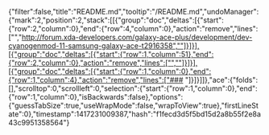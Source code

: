 {"filter":false,"title":"README.md","tooltip":"/README.md","undoManager":{"mark":2,"position":2,"stack":[[{"group":"doc","deltas":[{"start":{"row":2,"column":0},"end":{"row":4,"column":0},"action":"remove","lines":["","http://forum.xda-developers.com/galaxy-ace-plus/development/dev-cyanogenmod-11-samsung-galaxy-ace-t2916358",""]}]}],[{"group":"doc","deltas":[{"start":{"row":1,"column":51},"end":{"row":2,"column":0},"action":"remove","lines":["",""]}]}],[{"group":"doc","deltas":[{"start":{"row":1,"column":0},"end":{"row":1,"column":4},"action":"remove","lines":["### "]}]}]]},"ace":{"folds":[],"scrolltop":0,"scrollleft":0,"selection":{"start":{"row":1,"column":0},"end":{"row":1,"column":0},"isBackwards":false},"options":{"guessTabSize":true,"useWrapMode":false,"wrapToView":true},"firstLineState":0},"timestamp":1417231009387,"hash":"f1fecd3d5f5bd15d2a8b55f2e8a43c9951358564"}
